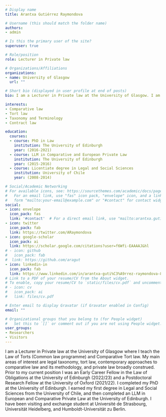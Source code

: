```yaml
---
# Display name
title: Arantxa Gutiérrez Raymondova

# Username (this should match the folder name)
authors:
- admin

# Is this the primary user of the site?
superuser: true

# Role/position
role: Lecturer in Private law

# Organizations/Affiliations
organizations:
- name: University of Glasgow
  url: ""

# Short bio (displayed in user profile at end of posts)
bio: I am a Lecturer in Private law at the University of Glasgow. I am interested in tort law, comparative law, contract law, and taxonomy.

interests:
- Comparative law
- Tort law
- Taxonomy and Terminology
- Contract law

education:
  courses:
  - course: PhD in Law 
    institution: The University of Edinburgh 
    year: (2016-2021)
  - course: LLM in Comparative and European Private Law
    institution: The University of Edinburgh
    year: (2015-2016)
  - course: Licentiate degree in Legal and Social Sciences
    institution: University of Chile
    year: (2008-2014)

# Social/Academic Networking
# For available icons, see: https://sourcethemes.com/academic/docs/page-builder/#icons
#   For an email link, use "fas" icon pack, "envelope" icon, and a link in the
#   form "mailto:your-email@example.com" or "#contact" for contact widget.
social:
- icon: envelope
  icon_pack: fas
  link: '#contact'  # For a direct email link, use "mailto:arantxa.gutierrez@glasgow.ac.uk".
- icon: twitter
  icon_pack: fab
  link: https://twitter.com/ARaymondova
- icon: google-scholar
  icon_pack: ai
  link: https://scholar.google.com/citations?user=f6Wfi-EAAAAJ&hl
# - icon: github
#   icon_pack: fab
#  link: https://github.com/aragut
- icon: linkedin-in
  icon_pack: fab
  link: https://www.linkedin.com/in/arantxa-guti%C3%A9rrez-raymondova-86930934/
# Link to a PDF of your resume/CV from the About widget.
# To enable, copy your resume/CV to `static/files/cv.pdf` and uncomment the lines below.
# - icon: cv
#   icon_pack: ai
#   link: files/cv.pdf

# Enter email to display Gravatar (if Gravatar enabled in Config)
email: ""

# Organizational groups that you belong to (for People widget)
#   Set this to `[]` or comment out if you are not using People widget.
user_groups:
- Researchers
- Visitors
---
```


I am a Lecturer in Private law at the University of Glasgow where I teach the Law of Torts (Common law programme) and Comparative Tort law. My main areas of interest are legal taxonomy, tort law, contemporary approaches to comparative law and its methodology, and private law broadly construed. Prior to my current position I was an Early Career Fellow in the Law of Obligations at the University of Edinburgh (2022/23) and a Postdoctoral Research Fellow at the University of Oxford (2021/22). I completed my PhD at the University of Edinburgh. I earned my first degree in Legal and Social Sciences from the University of Chile, and then completed an LLM in European and Comparative Private Law at the University of Edinburgh. I have been visiting and exchange student at Université de Strasbourg, Universität Heidelberg, and Humboldt-Universität zu Berlin. 
